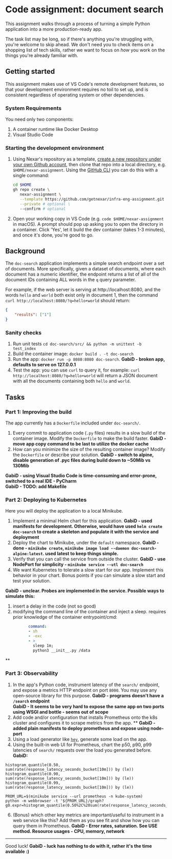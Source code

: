 # Code assignment: document search

This assignment walks through a process of turning a simple Python application into a more production-ready app.

The task list may be long, so if there's anything you're struggling with, you're welcome to skip ahead. We don't need you to check items on a shopping list of tech skills, rather we want to focus on _how_ you work on the things you're already familiar with.

## Getting started

This assignment makes use of VS Code's remote development features, so that your development environment requires no toil to set up, and is consistent regardless of operating system or other dependencies.

### System Requirements

You need only two components:
1. A container runtime like Docker Desktop
2. Visual Studio Code

### Starting the development environment

1. Using Nexar's repository as a template, [create a new repository under your own Github account](https://docs.github.com/en/repositories/creating-and-managing-repositories/creating-a-repository-from-a-template#creating-a-repository-from-a-template), then clone that repo into a local directory, e.g. `$HOME/nexar-assignment`.
    Using the [GitHub CLI](https://cli.github.com/manual/gh_repo_create) you can do this with a single command:
    ```bash
    cd $HOME
    gh repo create \
       nexar-assignment \
       --template https://github.com/getnexar/infra-eng-assignment.git \
       --private # optional \
       --confirm # optional
    ```

2. Open your working copy in VS Code (e.g. `code $HOME/nexar-assignment` in macOS). A prompt should pop up asking you to open the directory in a container. Click 'Yes', let it build the dev container (takes 1-3 minutes), and once it's done, you're good to go.

## Background

The `doc-search` application implements a simple search endpoint over a set of documents. More specifically, given a dataset of documents, where each document has a numeric identifier, the endpoint returns a list of all of the document IDs containing ALL words in the `q` query parameter.

For example, if the web server is serving at http://localhost:8080, and the words `hello` and `world` both exist only in document 1, then the command `curl http://localhost:8080/?q=hello+world` should return:

```json
{
    "results": ["1"]
}
```

### Sanity checks

1. Run unit tests `cd doc-search/src/ && python -m unittest -b test_index`
2. Build the container image: `docker build . -t doc-search`
3. Run the app: `docker run -p 8080:8080 doc-search`.
**GabiD - broken app, defaults to serve on 127.0.0.1**<br>
4. Test the app: you can use `curl` to query it, for example: 
`curl http://localhost:8080/?q=hello+world` will return a JSON document with all the
documents containing both `hello` and `world`.

## Tasks

### Part 1: Improving the build

The app currently has a `Dockerfile` included under `doc-search/`.

1. Every commit to application code (`.py` files) results in a slow build of the container image. Modify the `Dockerfile` to make the build faster.
**GabiD - move app copy command to be last to utilize the docker cache**<br>
2. How can you minimize the size of the resulting container image? Modify the `Dockerfile` or describe your solution.
**GabiD - switch to alpine, disable generation of .pyc files during build down to ~50Mib vs 130Mib**<br>

**GabiD - using Visual Studio Code is time-consuming and error-prone, switched to a real IDE - PyCharm**<br>
**GabiD - TODO: add Makefile**<br>

### Part 2: Deploying to Kubernetes

Here you will deploy the application to a local Minikube.

1. Implement a minimal Helm chart for this application.
**GabiD - used manifests for development. Otherwise, would have used 
`helm create doc-search` to create a skeleton and populate it with the service and deployment**<br>
2. Deploy the chart to Minikube, under the `default` namespace.
**GabiD - done - `minikube create`, `minikube image load --daemon doc-search-alpine:latest`.
used latest to keep things simple.**<br>
3. Verify that you can call the service from outside the cluster.
**GabiD - use NodePort for simplicity - `minikube service --utl doc-search`**<br>
4. We want Kubernetes to tolerate a slow start for our app. Implement this behavior in your chart. Bonus points if you can simulate a slow start and test your solution.

**GabiD - unclear. Probes are implemented in the service. Possible ways to simulate this:**
1. insert a delay in the code (not so good)
2. modifying the command line of the container and inject a sleep. requires prior
knowledge of the container entrypoint/cmd:
```yaml
          command:
          - sh
          - -exc
          - >
            sleep 1m;
            python3 __init__.py /data
```
**<br>

### Part 3: Observability

1. In the app's Python code, instrument latency of the `search/` endpoint, and expose a metrics HTTP endpoint on port `8000`. You may use any open-source library for this purpose.
**GabiD - programs doesn't have a `/search` endpoint**<br>
**GabiD - It seems to be very hard to expose the same app on two ports using WSGI and bottle - seems out of scope**
2. Add code and/or configuration that installs Prometheus onto the k8s cluster and configures it to scrape metrics from the app. **
**GabiD - added plain manifests to deploy prometheus and expose using node-port**<br>
3. Using a load generator like [`hey`](https://github.com/rakyll/hey), generate some load on the app.
4. Using the built-in web UI for Prometheus, chart the p50, p90, p99 latencies of `search/` requests over the load you generated before.
**GabiD:**
```
histogram_quantile(0.50, sum(rate(response_latency_seconds_bucket[10m])) by (le))
histogram_quantile(0.90, sum(rate(response_latency_seconds_bucket[10m])) by (le))
histogram_quantile(0.99, sum(rate(response_latency_seconds_bucket[10m])) by (le))
```
```shell
PROM_URL=$(minikube service --url prometheus -n kube-system)
python -m webbrowser -t '${PROM_URL}/graph?g0.expr=histogram_quantile(0.50%2C%20sum(rate(response_latency_seconds_bucket%5B10m%5D))%20by%20(le))&g0.tab=0&g0.stacked=0&g0.show_exemplars=0&g0.range_input=1h&g1.expr=histogram_quantile(0.90%2C%20sum(rate(response_latency_seconds_bucket%5B10m%5D))%20by%20(le))&g1.tab=0&g1.stacked=0&g1.show_exemplars=0&g1.range_input=1h&g2.expr=histogram_quantile(0.99%2C%20sum(rate(response_latency_seconds_bucket%5B10m%5D))%20by%20(le))&g2.tab=0&g2.stacked=0&g2.show_exemplars=0&g2.range_input=1h''
```
6. (Bonus) which other key metrics are important/useful to instrument in a web service like this? Add them as you see fit and show how you can query them in Prometheus.
**GabiD - Error rates, saturation. See USE method. Resource usages - CPU, memory, network**<br>
---

Good luck!
**GabiD - luck has nothing to do with it, rather it's the time available :)**<br>